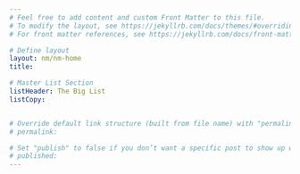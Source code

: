 ```yaml
---
# Feel free to add content and custom Front Matter to this file.
# To modify the layout, see https://jekyllrb.com/docs/themes/#overriding-theme-defaults
# For front matter references, see https://jekyllrb.com/docs/front-matter/

# Define layout
layout: nm/nm-home
title:

# Master List Section
listHeader: The Big List
listCopy:


# Override default link structure (built from file name) with "permalink"
# permalink:

# Set "publish" to false if you don’t want a specific post to show up when the site is generated.
# published:
---
```

